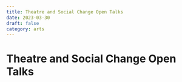 ```yaml
---
title: Theatre and Social Change Open Talks
date: 2023-03-30
draft: false
category: arts
---
```

# Theatre and Social Change Open Talks
